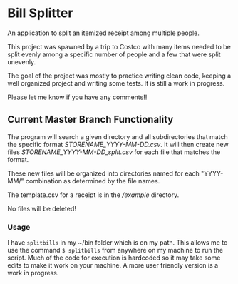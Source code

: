 # Bill Splitter

An application to split an itemized receipt among multiple people.

This project was spawned by a trip to Costco with many items needed to be split evenly among a specific number of people and a few that were split unevenly.

The goal of the project was mostly to practice writing clean code, keeping a well organized project and writing some tests. It is still a work in progress.

Please let me know if you have any comments!!

## Current Master Branch Functionality

The program will search a given directory and all subdirectories that match the specific format *STORENAME_YYYY-MM-DD.csv*. It will then create new files *STORENAME_YYYY-MM-DD_split.csv* for each file that matches the format.

These new files will be organized into directories named for each "YYYY-MM/" combination as determined by the file names.

The template.csv for a receipt is in the */example* directory.

No files will be deleted!

### Usage

I have `splitbills` in my ~/bin folder which is on my path. This allows me to use the command `$ splitbills` from anywhere on my machine to run the script. Much of the code for execution is hardcoded so it may take some edits to make it work on your machine. A more user friendly version is a work in progress.
